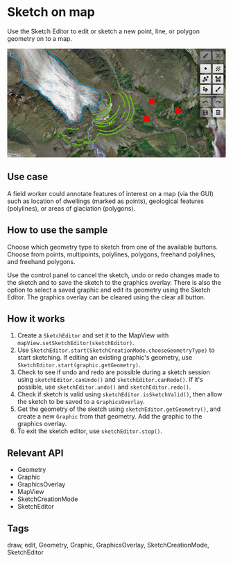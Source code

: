 # Sketch on map

Use the Sketch Editor to edit or sketch a new point, line, or polygon geometry on to a map.

![Image of sketch on map](SketchOnMap.png)

## Use case

A field worker could annotate features of interest on a map (via the GUI) such as location of dwellings (marked as points), geological features (polylines), or areas of glaciation (polygons). 

## How to use the sample

Choose which geometry type to sketch from one of the available buttons. Choose from points, multipoints, polylines, polygons, freehand polylines, and freehand polygons.

Use the control panel to cancel the sketch, undo or redo changes made to the sketch and to save the sketch to the graphics overlay. There is also the option to select a saved graphic and edit its geometry using the Sketch Editor. The graphics overlay can be cleared using the clear all button.

## How it works

1. Create a `SketchEditor` and set it to the MapView with `mapView.setSketchEditor(sketchEditor)`.
2. Use `SketchEditor.start(SketchCreationMode.chooseGeometryType)` to start sketching. If editing an existing graphic's geometry, use `SketchEditor.start(graphic.getGeometry)`.
3. Check to see if undo and redo are possible during a sketch session using `sketchEditor.canUndo()` and `sketchEditor.canRedo()`. If it's possible, use `sketchEditor.undo()` and `sketchEditor.redo()`.
4. Check if sketch is valid using `sketchEditor.isSketchValid()`, then allow the sketch to be saved to a `GraphicsOverlay`.
5. Get the geometry of the sketch using `sketchEditor.getGeometry()`, and create a new `Graphic` from that geometry. Add the graphic to the graphics overlay.
6. To exit the sketch editor, use `sketchEditor.stop()`.

## Relevant API

* Geometry
* Graphic
* GraphicsOverlay
* MapView
* SketchCreationMode
* SketchEditor

## Tags

draw, edit, Geometry, Graphic, GraphicsOverlay, SketchCreationMode, SketchEditor
